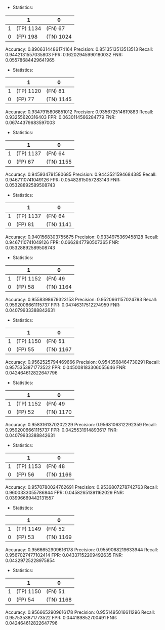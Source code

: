 * Statistics: 

|          |    1     |    0     |
|----------|----------|----------|
|    1     |(TP) 1134 | (FN) 67  |
|    0     | (FP) 198 |(TN) 1024 |
Accuracy: 0.8906314486174164
Precision: 0.8513513513513513
Recall: 0.9442131557035803
FPR: 0.16202945990180032
FNR: 0.05578684429641965
* Statistics: 

|          |    1     |    0     |
|----------|----------|----------|
|    1     |(TP) 1120 | (FN) 81  |
|    0     | (FP) 77  |(TN) 1145 |
Accuracy: 0.9347915806851012
Precision: 0.935672514619883
Recall: 0.93255620316403
FPR: 0.0630114566284779
FNR: 0.06744379683597003
* Statistics: 

|          |    1     |    0     |
|----------|----------|----------|
|    1     |(TP) 1137 | (FN) 64  |
|    0     | (FP) 67  |(TN) 1155 |
Accuracy: 0.945934791580685
Precision: 0.9443521594684385
Recall: 0.9467110741049126
FPR: 0.05482815057283143
FNR: 0.05328892589508743
* Statistics: 

|          |    1     |    0     |
|----------|----------|----------|
|    1     |(TP) 1137 | (FN) 64  |
|    0     | (FP) 81  |(TN) 1141 |
Accuracy: 0.9401568303755675
Precision: 0.9334975369458128
Recall: 0.9467110741049126
FPR: 0.0662847790507365
FNR: 0.05328892589508743
* Statistics: 

|          |    1     |    0     |
|----------|----------|----------|
|    1     |(TP) 1152 | (FN) 49  |
|    0     | (FP) 58  |(TN) 1164 |
Accuracy: 0.9558398679323153
Precision: 0.9520661157024793
Recall: 0.9592006661115737
FPR: 0.04746317512274959
FNR: 0.04079933388842631
* Statistics: 

|          |    1     |    0     |
|----------|----------|----------|
|    1     |(TP) 1150 | (FN) 51  |
|    0     | (FP) 55  |(TN) 1167 |
Accuracy: 0.9562525794469666
Precision: 0.9543568464730291
Recall: 0.9575353871773522
FPR: 0.045008183306055646
FNR: 0.042464612822647796
* Statistics: 

|          |    1     |    0     |
|----------|----------|----------|
|    1     |(TP) 1152 | (FN) 49  |
|    0     | (FP) 52  |(TN) 1170 |
Accuracy: 0.9583161370202229
Precision: 0.9568106312292359
Recall: 0.9592006661115737
FPR: 0.0425531914893617
FNR: 0.04079933388842631
* Statistics: 

|          |    1     |    0     |
|----------|----------|----------|
|    1     |(TP) 1153 | (FN) 48  |
|    0     | (FP) 56  |(TN) 1166 |
Accuracy: 0.9570780024762691
Precision: 0.9536807278742763
Recall: 0.9600333055786844
FPR: 0.04582651391162029
FNR: 0.03996669442131557
* Statistics: 

|          |    1     |    0     |
|----------|----------|----------|
|    1     |(TP) 1149 | (FN) 52  |
|    0     | (FP) 53  |(TN) 1169 |
Accuracy: 0.9566652909616178
Precision: 0.9559068219633944
Recall: 0.9567027477102414
FPR: 0.04337152209492635
FNR: 0.04329725228975854
* Statistics: 

|          |    1     |    0     |
|----------|----------|----------|
|    1     |(TP) 1150 | (FN) 51  |
|    0     | (FP) 54  |(TN) 1168 |
Accuracy: 0.9566652909616178
Precision: 0.9551495016611296
Recall: 0.9575353871773522
FPR: 0.044189852700491
FNR: 0.042464612822647796